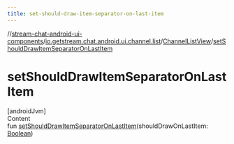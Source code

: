 ```yaml
---
title: set-should-draw-item-separator-on-last-item
---
```

//[stream-chat-android-ui-components](../../../index.md)/[io.getstream.chat.android.ui.channel.list](../index.md)/[ChannelListView](index.md)/[setShouldDrawItemSeparatorOnLastItem](setShouldDrawItemSeparatorOnLastItem.md)



# setShouldDrawItemSeparatorOnLastItem  
[androidJvm]  
Content  
fun [setShouldDrawItemSeparatorOnLastItem](setShouldDrawItemSeparatorOnLastItem.md)(shouldDrawOnLastItem: [Boolean](https://kotlinlang.org/api/latest/jvm/stdlib/kotlin/-boolean/index.html))  



